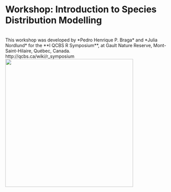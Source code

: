 # Workshop: Introduction to Species Distribution Modelling

<br> 
This workshop was developed by *Pedro Henrique P. Braga* and *Julia Nordlund* for the **I QCBS R Symposium**, at Gault Nature Reserve, Mont-Saint-Hilaire, Québec, Canada.

<br> 
http://qcbs.ca/wiki/r_symposium

<br> 
<img src="http://qcbs.ca/wiki/_media/flyer_wiki.jpg" width="400"/>


